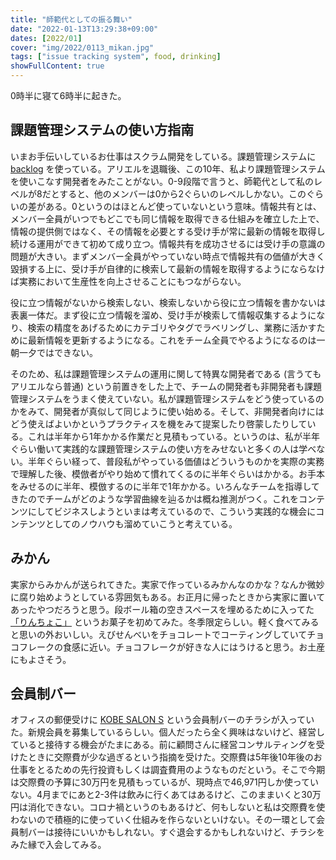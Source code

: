 ```yaml
---
title: "師範代としての振る舞い"
date: "2022-01-13T13:29:38+09:00"
dates: [2022/01]
cover: "img/2022/0113_mikan.jpg"
tags: ["issue tracking system", food, drinking]
showFullContent: true
---
```


0時半に寝て6時半に起きた。

## 課題管理システムの使い方指南

いまお手伝いしているお仕事はスクラム開発をしている。課題管理システムに [backlog](https://backlog.com/ja/) を使っている。アリエルを退職後、この10年、私より課題管理システムを使いこなす開発者をみたことがない。0-9段階で言うと、師範代として私のレベルが8だとすると、他のメンバーは0から2ぐらいのレベルしかない。このぐらいの差がある。0というのはほとんど使っていないという意味。情報共有とは、メンバー全員がいつでもどこでも同じ情報を取得できる仕組みを確立した上で、情報の提供側ではなく、その情報を必要とする受け手が常に最新の情報を取得し続ける運用ができて初めて成り立つ。情報共有を成功させるには受け手の意識の問題が大きい。まずメンバー全員がやっていない時点で情報共有の価値が大きく毀損する上に、受け手が自律的に検索して最新の情報を取得するようにならなけば実務において生産性を向上させることにもつながらない。

役に立つ情報がないから検索しない、検索しないから役に立つ情報を書かないは表裏一体だ。まず役に立つ情報を溜め、受け手が検索して情報収集するようになり、検索の精度をあげるためにカテゴリやタグでラベリングし、業務に活かすために最新情報を更新するようになる。これをチーム全員でやるようになるのは一朝一夕ではできない。

そのため、私は課題管理システムの運用に関して特異な開発者である (言うてもアリエルなら普通) という前置きをした上で、チームの開発者も非開発者も課題管理システムをうまく使えていない。私が課題管理システムをどう使っているのかをみて、開発者が真似して同じように使い始める。そして、非開発者向けにはどう使えばよいかというプラクティスを機をみて提案したり啓蒙したりしている。これは半年から1年かかる作業だと見積もっている。というのは、私が半年ぐらい働いて実践的な課題管理システムの使い方をみせないと多くの人は学べない。半年ぐらい経って、普段私がやっている価値はどういうものかを実際の実務で理解した後、模倣者がやり始めて慣れてくるのに半年ぐらいはかかる。お手本をみせるのに半年、模倣するのに半年で1年かかる。いろんなチームを指導してきたのでチームがどのような学習曲線を辿るかは概ね推測がつく。これをコンテンツにしてビジネスしようといまは考えているので、こういう実践的な機会にコンテンツとしてのノウハウも溜めていこうと考えている。

## みかん

実家からみかんが送られてきた。実家で作っているみかんなのかな？なんか微妙に腐り始めようとしている雰囲気もある。お正月に帰ったときから実家に置いてあったやつだろうと思う。段ボール箱の空きスペースを埋めるために入ってた [「りんちょこ」](http://www.takosato.shop/shopdetail/000000000067/) というお菓子を初めてみた。冬季限定らしい。軽く食べてみると思いの外おいしい。えびせんべいをチョコレートでコーティングしていてチョコフレークの食感に近い。チョコフレークが好きな人にはうけると思う。お土産にもよさそう。

## 会員制バー

オフィスの郵便受けに [KOBE SALON S](https://kobe-salon-s.localinfo.jp/) という会員制バーのチラシが入っていた。新規会員を募集しているらしい。個人だったら全く興味はないけど、経営していると接待する機会がたまにある。前に顧問さんに経営コンサルティングを受けたときに交際費が少な過ぎるという指摘を受けた。交際費は5年後10年後のお仕事をとるための先行投資もしくは調査費用のようなものだという。そこで今期は交際費の予算に30万円を見積もっているが、現時点で46,971円しか使っていない。4月までにあと2-3件は飲みに行くあてはあるけど、このままいくと30万円は消化できない。コロナ禍というのもあるけど、何もしないと私は交際費を使わないので積極的に使っていく仕組みを作らないといけない。その一環として会員制バーは接待にいいかもしれない。すぐ退会するかもしれないけど、チラシをみた縁で入会してみる。
